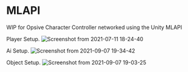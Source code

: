 # MLAPI
WIP for Opsive Character Controller networked using the Unity MLAPI

Player Setup.
![Screenshot from 2021-07-11 18-24-40](https://user-images.githubusercontent.com/69744813/133378417-48d0e5ac-444a-4a30-a4a8-dd7e955da06e.png)

Ai Setup.
![Screenshot from 2021-09-07 19-34-42](https://user-images.githubusercontent.com/69744813/133378264-a83d806c-c78b-4c6c-8ae3-c29b77a34818.png)

Object Setup.
![Screenshot from 2021-09-07 19-03-25](https://user-images.githubusercontent.com/69744813/133378345-393c2992-55da-49c9-b3e4-e8f401cd7143.png)

